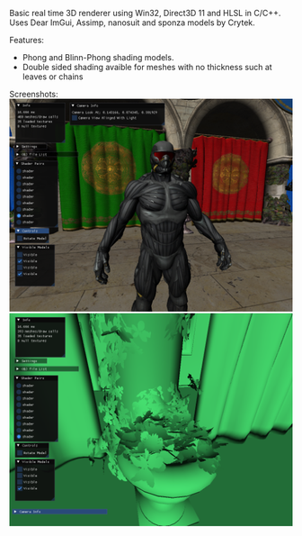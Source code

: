 Basic real time 3D renderer using Win32, Direct3D 11 and HLSL in C/C++. Uses Dear ImGui, Assimp, nanosuit and sponza models by Crytek.

Features:
- Phong and Blinn-Phong shading models.
- Double sided shading avaible for meshes with no thickness such at leaves or chains

Screenshots:
![Screenshot](screenshot0.png)
![Screenshot](screenshot1.png)
